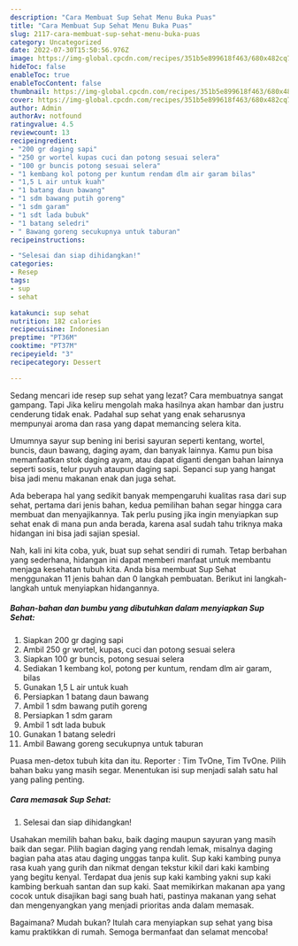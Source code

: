 ```yaml
---
description: "Cara Membuat Sup Sehat Menu Buka Puas"
title: "Cara Membuat Sup Sehat Menu Buka Puas"
slug: 2117-cara-membuat-sup-sehat-menu-buka-puas
category: Uncategorized
date: 2022-07-30T15:50:56.976Z
image: https://img-global.cpcdn.com/recipes/351b5e899618f463/680x482cq70/sup-sehat-foto-resep-utama.jpg
hideToc: false
enableToc: true
enableTocContent: false
thumbnail: https://img-global.cpcdn.com/recipes/351b5e899618f463/680x482cq70/sup-sehat-foto-resep-utama.jpg
cover: https://img-global.cpcdn.com/recipes/351b5e899618f463/680x482cq70/sup-sehat-foto-resep-utama.jpg
author: Admin
authorAv: notfound
ratingvalue: 4.5
reviewcount: 13
recipeingredient:
- "200 gr daging sapi"
- "250 gr wortel kupas cuci dan potong sesuai selera"
- "100 gr buncis potong sesuai selera"
- "1 kembang kol potong per kuntum rendam dlm air garam bilas"
- "1,5 L air untuk kuah"
- "1 batang daun bawang"
- "1 sdm bawang putih goreng"
- "1 sdm garam"
- "1 sdt lada bubuk"
- "1 batang seledri"
- " Bawang goreng secukupnya untuk taburan"
recipeinstructions:

- "Selesai dan siap dihidangkan!"
categories:
- Resep
tags:
- sup
- sehat

katakunci: sup sehat 
nutrition: 182 calories
recipecuisine: Indonesian
preptime: "PT36M"
cooktime: "PT37M"
recipeyield: "3"
recipecategory: Dessert

---
```



Sedang mencari ide resep sup sehat yang lezat? Cara membuatnya sangat gampang. Tapi Jika keliru mengolah maka hasilnya akan hambar dan justru cenderung tidak enak. Padahal sup sehat yang enak seharusnya mempunyai aroma dan rasa yang dapat memancing selera kita.


Umumnya sayur sup bening ini berisi sayuran seperti kentang, wortel, buncis, daun bawang, daging ayam, dan banyak lainnya. Kamu pun bisa memanfaatkan stok daging ayam, atau dapat diganti dengan bahan lainnya seperti sosis, telur puyuh ataupun daging sapi. Sepanci sup yang hangat bisa jadi menu makanan enak dan juga sehat.

Ada beberapa hal yang sedikit banyak mempengaruhi kualitas rasa dari sup sehat, pertama dari jenis bahan, kedua pemilihan bahan segar hingga cara membuat dan menyajikannya. Tak perlu pusing jika ingin menyiapkan sup sehat enak di mana pun anda berada, karena asal sudah tahu triknya maka hidangan ini bisa jadi sajian spesial.


Nah, kali ini kita coba, yuk, buat sup sehat sendiri di rumah. Tetap berbahan yang sederhana, hidangan ini dapat memberi manfaat untuk membantu menjaga kesehatan tubuh kita. Anda bisa membuat Sup Sehat menggunakan 11 jenis bahan dan 0 langkah pembuatan. Berikut ini langkah-langkah untuk menyiapkan hidangannya.

<!--inarticleads1-->

##### Bahan-bahan dan bumbu yang dibutuhkan dalam menyiapkan Sup Sehat:

1. Siapkan 200 gr daging sapi
1. Ambil 250 gr wortel, kupas, cuci dan potong sesuai selera
1. Siapkan 100 gr buncis, potong sesuai selera
1. Sediakan 1 kembang kol, potong per kuntum, rendam dlm air garam, bilas
1. Gunakan 1,5 L air untuk kuah
1. Persiapkan 1 batang daun bawang
1. Ambil 1 sdm bawang putih goreng
1. Persiapkan 1 sdm garam
1. Ambil 1 sdt lada bubuk
1. Gunakan 1 batang seledri
1. Ambil  Bawang goreng secukupnya untuk taburan


Puasa men-detox tubuh kita dan itu. Reporter : Tim TvOne, Tim TvOne. Pilih bahan baku yang masih segar. Menentukan isi sup menjadi salah satu hal yang paling penting. 

<!--inarticleads2-->

##### Cara memasak Sup Sehat:


1. Selesai dan siap dihidangkan!

Usahakan memilih bahan baku, baik daging maupun sayuran yang masih baik dan segar. Pilih bagian daging yang rendah lemak, misalnya daging bagian paha atas atau daging unggas tanpa kulit. Sup kaki kambing punya rasa kuah yang gurih dan nikmat dengan tekstur kikil dari kaki kambing yang begitu kenyal. Terdapat dua jenis sup kaki kambing yakni sup kaki kambing berkuah santan dan sup kaki. Saat memikirkan makanan apa yang cocok untuk disajikan bagi sang buah hati, pastinya makanan yang sehat dan mengenyangkan yang menjadi prioritas anda dalam memasak. 

Bagaimana? Mudah bukan? Itulah cara menyiapkan sup sehat yang bisa kamu praktikkan di rumah. Semoga bermanfaat dan selamat mencoba!
